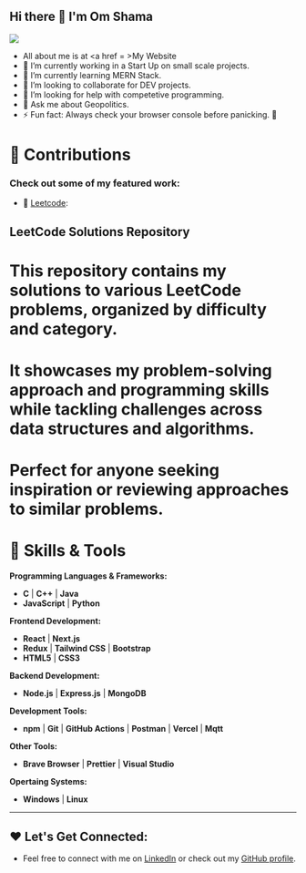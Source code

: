## Hi there 👋 I'm Om Shama 

<img src = 'readme_banner2.png'/>

- All about me is at <a href = >My Website</a>
- 🔭 I’m currently working in a Start Up on small scale projects.
- 🌱 I’m currently learning MERN Stack.
- 👯 I’m looking to collaborate for DEV projects.
- 🤔 I’m looking for help with competetive programming.
- 💬 Ask me about Geopolitics.
- ⚡ Fun fact: Always check your browser console before panicking. 🔧


# 🌟 Contributions
### Check out some of my featured work:
- 🔗 [Leetcode](https://github.com/Omshama/Leetcode-): 
## LeetCode Solutions Repository
# This repository contains my solutions to various LeetCode problems, organized by difficulty and category. 
# It showcases my problem-solving approach and programming skills while tackling challenges across data structures and    algorithms. 
# Perfect for anyone seeking inspiration or reviewing approaches to similar problems.
  

# 🚀 Skills & Tools

**Programming Languages & Frameworks:**
- **C** | **C++** | **Java**
- **JavaScript**  | **Python**


**Frontend Development:**
- **React** | **Next.js**
- **Redux** | **Tailwind CSS** | **Bootstrap** 
- **HTML5** | **CSS3** 

**Backend Development:**
- **Node.js** | **Express.js** | **MongoDB**

**Development Tools:**
- **npm** | **Git** | **GitHub Actions** | **Postman** | **Vercel** | **Mqtt**  

**Other Tools:**
- **Brave Browser** | **Prettier** | **Visual Studio** 

**Opertaing Systems:**
- **Windows** | **Linux**  

---

## ❤️ Let's Get Connected:
- Feel free to connect with me on [LinkedIn](http://linkedin.com/in/om-shama-921b12228/) or check out my [GitHub profile](https://github.com/Omshama).


